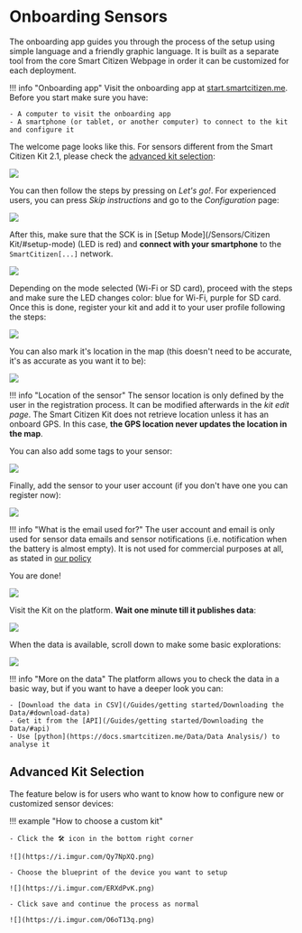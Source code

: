 Onboarding Sensors
=================

The onboarding app guides you through the process of the setup using simple language and a friendly graphic language. It is built as a separate tool from the core Smart Citizen Webpage in order it can be customized for each deployment.

!!! info "Onboarding app"
	Visit the onboarding app at [start.smartcitizen.me](https://start.smartcitizen.me). Before you start make sure you have:

	- A computer to visit the onboarding app
	- A smartphone (or tablet, or another computer) to connect to the kit and configure it


The welcome page looks like this. For sensors different from the Smart Citizen Kit 2.1, please check the [advanced kit selection](#advanced-kit-selection):

![](/assets/images/onboarding_1.png)

You can then follow the steps by pressing on _Let's go!_. For experienced users, you can press _Skip instructions_ and go to the _Configuration_ page:

![](/assets/images/onboarding_2.png)

After this, make sure that the SCK is in [Setup Mode](/Sensors/Citizen Kit/#setup-mode) (LED is red) and **connect with your smartphone** to the `SmartCitizen[...]` network.

![](/assets/images/onboarding_3.png)

Depending on the mode selected (Wi-Fi or SD card), proceed with the steps and make sure the LED changes color: blue for Wi-Fi, purple for SD card. Once this is done, register your kit and add it to your user profile following the steps:

![](/assets/images/onboarding_4.png)

You can also mark it's location in the map (this doesn't need to be accurate, it's as accurate as you want it to be):

![](/assets/images/onboarding_6.png)

!!! info "Location of the sensor"
	The sensor location is only defined by the user in the registration process. It can be modified afterwards in the _kit edit page_. The Smart Citizen Kit does not retrieve location unless it has an onboard GPS. In this case, **the GPS location never updates the location in the map**.

You can also add some tags to your sensor:

![](/assets/images/onboarding_5.png)

Finally, add the sensor to your user account (if you don't have one you can register now):

![](/assets/images/onboarding_7.png)

!!! info "What is the email used for?"
	The user account and email is only used for sensor data emails and sensor notifications (i.e. notification when the battery is almost empty). It is not used for commercial purposes at all, as stated in [our policy](https://smartcitizen.me/policy)

You are done!

![](/assets/images/onboarding_8.png)

Visit the Kit on the platform. **Wait one minute till it publishes data**:

![](/assets/images/onboarding_9.png)

When the data is available, scroll down to make some basic explorations:

![](/assets/images/onboarding_10.png)

!!! info "More on the data"
	The platform allows you to check the data in a basic way, but if you want to have a deeper look you can:

	- [Download the data in CSV](/Guides/getting started/Downloading the Data/#download-data)
	- Get it from the [API](/Guides/getting started/Downloading the Data/#api)
	- Use [python](https://docs.smartcitizen.me/Data/Data Analysis/) to analyse it

## Advanced Kit Selection

The feature below is for users who want to know how to configure new or customized sensor devices:

!!! example "How to choose a custom kit"

	- Click the 🛠️ icon in the bottom right corner

	![](https://i.imgur.com/Qy7NpXQ.png)

	- Choose the blueprint of the device you want to setup

	![](https://i.imgur.com/ERXdPvK.png)

	- Click save and continue the process as normal

	![](https://i.imgur.com/O6oT13q.png)
